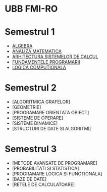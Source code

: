 # UBB FMI-RO
# Semestrul 1
- [ALGEBRA](https://github.com/Razvanix445/ALGEBRA)
- [ANALIZA MATEMATICA](https://github.com/Razvanix445/ANALIZA)
- [ARHITECTURA SISTEMELOR DE CALCUL](https://github.com/Razvanix445/ASC)
- [FUNDAMENTELE PROGRAMARII](https://github.com/Razvanix445/FP)
- [LOGICA COMPUTIONALA](https://github.com/Razvanix445/LC)

# Semestrul 2
- [ALGORITMICA GRAFELOR]
- [GEOMETRIE]
- [PROGRAMARE ORIENTATA OBIECT]
- [SISTEME DE OPERARE]
- [SISTEME DINAMICE]
- [STRUCTURI DE DATE SI ALGORITMI]

# Semestrul 3
- [METODE AVANSATE DE PROGRAMARE]
- [PROBABILITATI SI STATISTICA]
- [PROGRAMARE LOGICA SI FUNCTIONALA]
- [BAZE DE DATE]
- [RETELE DE CALCULATOARE]
